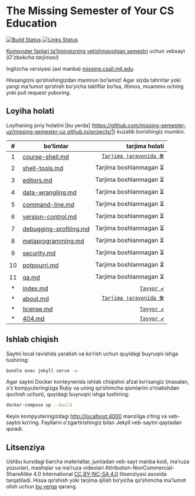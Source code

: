 # The Missing Semester of Your CS Education

[![Build Status](https://github.com/missing-semester/missing-semester/actions/workflows/build.yml/badge.svg)](https://github.com/missing-semester/missing-semester/actions/workflows/build.yml) [![Links Status](https://github.com/missing-semester/missing-semester/actions/workflows/links.yml/badge.svg)](https://github.com/missing-semester/missing-semester/actions/workflows/links.yml)

[Kompyuter fanlari ta’limingizning yetishmayotgan semestri](https://missing-semester-uz.github.io/) uchun vebsayt (*O'zbekcha tarjimasi*)

Inglizcha versiyasi (asl manba) [missing.csail.mit.edu](https://missing.csail.mit.edu/)

Hissangizni qo‘shishingizdan mamnun bo‘lamiz! Agar sizda tahrirlar yoki yangi ma’lumot qo‘shish bo‘yicha takliflar bo‘lsa, iltimos, muammo oching yoki pull request yuboring.

## Loyiha holati

Loyihaning joriy holatini [bu yerda] (https://github.com/missing-semester-uz/missing-semester-uz.github.io/projects/1) kuzatib borishingiz mumkin.

| # | bo‘limlar | tarjima holati |
| :-: |   --------   |  ----------:  |
| 1 | [course-shell.md](https://github.com/missing-semester-uz/missing-semester-uz.github.io/blob/master/_2020/course-shell.md)  | [`Tarjima jarayonida 🛠️`](https://missing-semester-uz.github.io/2020/course-shell/) |
| 2 | [shell-tools.md](https://github.com/missing-semester-uz/missing-semester-uz.github.io/blob/master/_2020/shell-tools.md)  | Tarjima boshlanmagan ⏳ |
| 3 | [editors.md](https://github.com/missing-semester-uz/missing-semester-uz.github.io/blob/master/_2020/editors.md)  | Tarjima boshlanmagan ⏳ |
| 4 | [data-wrangling.md](https://github.com/missing-semester-uz/missing-semester-uz.github.io/blob/master/_2020/data-wrangling.md)  | Tarjima boshlanmagan ⏳ |
| 5 | [command-line.md](https://github.com/missing-semester-uz/missing-semester-uz.github.io/blob/master/_2020/command-line.md)  | Tarjima boshlanmagan ⏳ |
| 6 | [version-control.md](https://github.com/missing-semester-uz/missing-semester-uz.github.io/blob/master/_2020/version-control.md)  | Tarjima boshlanmagan ⏳ |
| 7 | [debugging-profiling.md](https://github.com/missing-semester-uz/missing-semester-uz.github.io/blob/master/_2020/debugging-profiling.md)  | Tarjima boshlanmagan ⏳ |
| 8 | [metaprogramming.md](https://github.com/missing-semester-uz/missing-semester-uz.github.io/blob/master/_2020/metaprogramming.md)  | Tarjima boshlanmagan ⏳ |
| 9 | [security.md](https://github.com/missing-semester-uz/missing-semester-uz.github.io/blob/master/_2020/security.md)  | Tarjima boshlanmagan ⏳ |
| 10 | [potpourri.md](https://github.com/missing-semester-uz/missing-semester-uz.github.io/blob/master/_2020/potpourri.md) | Tarjima boshlanmagan ⏳ |
| 11 | [qa.md](https://github.com/missing-semester-uz/missing-semester-uz.github.io/blob/master/_2020/qa.md) | Tarjima boshlanmagan ⏳ |
| * | [index.md](https://github.com/missing-semester-uz/missing-semester-uz.github.io/blob/master/index.md) | [`Tayyor ✔`](https://missing-semester-uz.github.io/index) |
| * | [about.md](https://github.com/missing-semester-uz/missing-semester-uz.github.io/blob/master/about.md)  | [`Tarjima jarayonida 🛠️`](https://missing-semester-uz.github.io/about) |
| * | [license.md](https://github.com/missing-semester-uz/missing-semester-uz.github.io/blob/master/license.md) | [`Tayyor ✔`](https://missing-semester-uz.github.io/license) |
| * | [404.md](https://github.com/missing-semester-uz/missing-semester-uz.github.io/blob/master/404.md) | [`Tayyor ✔`](https://missing-semester-uz.github.io/404) |

## Ishlab chiqish

Saytni local ravishda yaratish va ko‘rish uchun quyidagi buyruqni ishga tushiring:

```bash
bundle exec jekyll serve -w
```

Agar saytni Docker konteynerida ishlab chiqishni afzal ko‘rsangiz (masalan, o‘z kompyuteringizga Ruby va uning qo‘shimcha qismlarini o‘rnatishdan qochish uchun), quyidagi buyruqni ishga tushiring:

```bash
docker-compose up --build
```

Keyin kompyuteringizdagi <http://localhost:4000> manzilga o‘ting va veb-saytni ko‘ring. Fayllarni o‘zgartirishingiz bilan Jekyll veb-saytni qaytadan quradi.

## Litsenziya

Ushbu kursdagi barcha materiallar, jumladan veb-sayt manba kodi, ma’ruza yozuvlari, mashqlar va ma’ruza videolari Attribution-NonCommercial-ShareAlike 4.0 International [CC BY-NC-SA 4.0](https://creativecommons.org/licenses/by-nc-sa/4.0/) litsenziyasi asosida tarqatiladi. Hissa qo‘shish yoki tarjima qilish bo‘yicha qo‘shimcha ma’lumot olish uchun [bu yerga](https://missing-semester-uz.github.io/license/) qarang.
